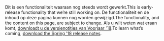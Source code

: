 <span data-ttu-id="6c98f-101">Dit is een functionaliteit waaraan nog steeds wordt gewerkt.</span><span class="sxs-lookup"><span data-stu-id="6c98f-101">This is early-release functionality that we’re still working on.</span></span> <span data-ttu-id="6c98f-102">De functionaliteit en de inhoud op deze pagina kunnen nog worden gewijzigd.</span><span class="sxs-lookup"><span data-stu-id="6c98f-102">The functionality, and the content on this page, are subject to change.</span></span> <span data-ttu-id="6c98f-103">Als u wilt weten wat eraan komt, [downloadt u de versienotities van Voorjaar '18](http://download.microsoft.com/download/1/C/0/1C0A4DB7-9CE8-4D25-AC7F-65579E713BA8/ReleaseNotes_Dynamics365_03192018.pdf).</span><span class="sxs-lookup"><span data-stu-id="6c98f-103">To learn what’s coming, [download the Spring '18 release notes](http://download.microsoft.com/download/1/C/0/1C0A4DB7-9CE8-4D25-AC7F-65579E713BA8/ReleaseNotes_Dynamics365_03192018.pdf).</span></span>
